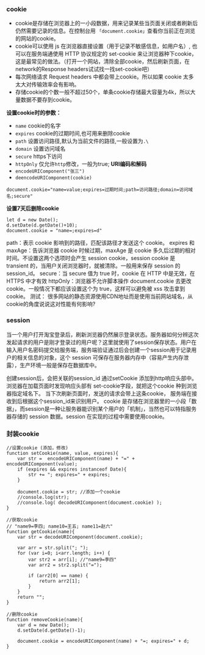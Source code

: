 ### cookie
- cookie是存储在浏览器上的一小段数据，用来记录某些当页面关闭或者刷新后仍然需要记录的信息。在控制台用 `「document.cookie」`查看你当前正在浏览的网站的cookie。
- cookie可以使用 js 在浏览器直接设置（用于记录不敏感信息，如用户名）, 也可以在服务端通使用 HTTP 协议规定的 set-cookie 来让浏览器种下cookie，这是最常见的做法。（打开一个网站，清除全部cookie，然后刷新页面，在network的Response headers试试找一找set-cookie吧）
- 每次网络请求 Request headers 中都会带上cookie。所以如果 cookie 太多太大对传输效率会有影响。
- 存储cookie的个数一般不超过50个，单条cookie存储最大容量为4k，所以大量数据不要存到cookie。

**设置cookie时的参数：**
- `name`  cookie的名字
- `expires` cookie的过期时间,也可用来删除cookie
- `path` 设置访问路径,默认为当前文件的路径,一般设置为`.\`
- `domain` 设置访问域名
- `secure`   https下访问
- `httpOnly` 仅允许`http`修改，一般为true;
**URI编码和解码**
- `encodeURIComponent("张三")`
- `deencodeURIComponent(cookie)`
```
document.cookie="name=value;expires=过期时间;path=访问路径;domain=访问域名;secure"
```
**设置7天后删除cookie**
```
let d = new Date();
d.setDate(d.getDate()+10);
document.cookie = "name=;expires=d"
```

path：表示 cookie 影响到的路径，匹配该路径才发送这个 cookie。
expires 和 maxAge：告诉浏览器 cookie 时候过期，maxAge 是 cookie 多久后过期的相对时间。不设置这两个选项时会产生 session cookie，session cookie 是 transient 的，当用户关闭浏览器时，就被清除。一般用来保存 session 的 session_id。
secure：当 secure 值为 true 时，cookie 在 HTTP 中是无效，在 HTTPS 中才有效
httpOnly：浏览器不允许脚本操作 document.cookie 去更改 cookie。一般情况下都应该设置这个为 true，这样可以避免被 xss 攻击拿到cookie。
测试： 很多网站的静态资源使用CDN地址而是使用当前网站域名，从cookie的角度说说这对性能有何影响?

### session
当一个用户打开淘宝登录后，刷新浏览器仍然展示登录状态。服务器如何分辨这次发起请求的用户是刚才登录过的用户呢？这里就使用了session保存状态。用户在输入用户名密码提交给服务端，服务端验证通过后会创建一个session用于记录用户的相关信息的对象，这个 session 可保存在服务器内存中（容易产生内存泄露），生产环境一般是保存在数据库中。

创建session后，会把关联的session_id 通过setCookie 添加到http响应头部中。
浏览器在加载页面时发现响应头部有 set-cookie字段，就把这个cookie 种到浏览器指定域名下。
当下次刷新页面时，发送的请求会带上这条cookie， 服务端在接收到后根据这个session_id来识别用户。
cookie 是存储在浏览器里的一小段「数据」，而session是一种让服务器能识别某个用户的「机制」，当然也可以特指服务器存储的 session 数据。session 在实现的过程中需要使用cookie。

### 封装cookie
```
//设置cookie (添加，修改)
function setCookie(name, value, expires){
	var str =  encodeURIComponent(name) + "=" + encodeURIComponent(value);
	if (expires && expires instanceof Date){
		str += "; expires=" + expires;
	}
	
	document.cookie = str; //添加一个cookie
	//console.log(str); 
	//console.log( decodeURIComponent(document.cookie) );
}

//获取cookie
// "name9=李四; name10=王五; name11=赵六"
function getCookie(name){
	var str = decodeURIComponent(document.cookie);
	
	var arr = str.split("; ");
	for (var i=0; i<arr.length; i++) {
		var str2 = arr[i]; //"name9=李四"
		var arr2 = str2.split("=");
		
		if (arr2[0] == name) {
			return arr2[1];
		}
	}
	return "";
}

//删除cookie
function removeCookie(name){
	var d = new Date();
	d.setDate(d.getDate()-1);
	
	document.cookie = encodeURIComponent(name) + "=; expires=" + d;
}

```
